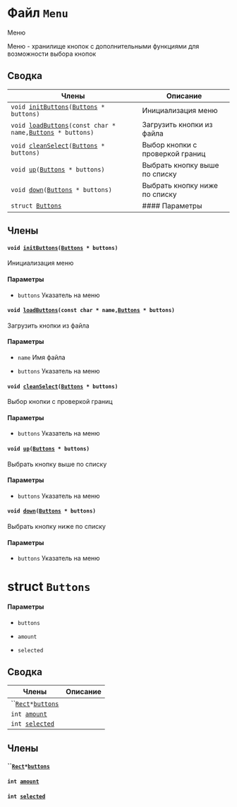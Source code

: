 # Файл `Menu` 

Меню

Меню - хранилище кнопок с дополнительными функциями для возможности выбора кнопок

## Сводка

 Члены                          | Описание                                    
--------------------------------|---------------------------------------------
`void `[`initButtons`](#group__Menu_1ga17cfc6bf63c9277a5ae03644fe587bcf)`(`[`Buttons`](api/Menu.md#structButtons)` * buttons)`            | Инициализация меню
`void `[`loadButtons`](#group__Menu_1ga1b85ef999267b5b12e7d213bae5e8d9c)`(const char * name,`[`Buttons`](api/Menu.md#structButtons)` * buttons)`            | Загрузить кнопки из файла
`void `[`cleanSelect`](#group__Menu_1ga1d4f029a951435535c51eb0844fe9fa4)`(`[`Buttons`](api/Menu.md#structButtons)` * buttons)`            | Выбор кнопки с проверкой границ
`void `[`up`](#group__Menu_1ga44ba69660153d260a2e77cb4e68c80a3)`(`[`Buttons`](api/Menu.md#structButtons)` * buttons)`            | Выбрать кнопку выше по списку
`void `[`down`](#group__Menu_1ga626f811897aa7ea772ec29c2bb6fe97e)`(`[`Buttons`](api/Menu.md#structButtons)` * buttons)`            | Выбрать кнопку ниже по списку
`struct `[`Buttons`](#structButtons) | #### Параметры

## Члены  

#### `void `[`initButtons`](#group__Menu_1ga17cfc6bf63c9277a5ae03644fe587bcf)`(`[`Buttons`](api/Menu.md#structButtons)` * buttons)` 

Инициализация меню

#### Параметры
* `buttons` Указатель на меню

#### `void `[`loadButtons`](#group__Menu_1ga1b85ef999267b5b12e7d213bae5e8d9c)`(const char * name,`[`Buttons`](api/Menu.md#structButtons)` * buttons)` 

Загрузить кнопки из файла

#### Параметры
* `name` Имя файла 

* `buttons` Указатель на меню

#### `void `[`cleanSelect`](#group__Menu_1ga1d4f029a951435535c51eb0844fe9fa4)`(`[`Buttons`](api/Menu.md#structButtons)` * buttons)` 

Выбор кнопки с проверкой границ

#### Параметры
* `buttons` Указатель на меню

#### `void `[`up`](#group__Menu_1ga44ba69660153d260a2e77cb4e68c80a3)`(`[`Buttons`](api/Menu.md#structButtons)` * buttons)` 

Выбрать кнопку выше по списку

#### Параметры
* `buttons` Указатель на меню

#### `void `[`down`](#group__Menu_1ga626f811897aa7ea772ec29c2bb6fe97e)`(`[`Buttons`](api/Menu.md#structButtons)` * buttons)` 

Выбрать кнопку ниже по списку

#### Параметры
* `buttons` Указатель на меню

# struct `Buttons` 

#### Параметры
* `buttons` 

* `amount` 

* `selected`

## Сводка

 Члены                          | Описание                                    
--------------------------------|---------------------------------------------
``[`Rect`](api/Rect.md#structRect)` * `[`buttons`](#structButtons_1a896b6915389d1424446c151ac940bd8a) | 
`int `[`amount`](#structButtons_1aee92a40a713c866b4ec5dc8307c7e178) | 
`int `[`selected`](#structButtons_1ac10dba466f8e39bb5aef0da9f8029b16) | 

## Члены  

#### ``[`Rect`](api/Rect.md#structRect)` * `[`buttons`](#structButtons_1a896b6915389d1424446c151ac940bd8a) 

#### `int `[`amount`](#structButtons_1aee92a40a713c866b4ec5dc8307c7e178) 

#### `int `[`selected`](#structButtons_1ac10dba466f8e39bb5aef0da9f8029b16) 

